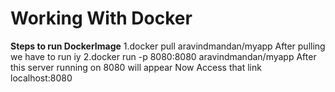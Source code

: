 # Working With Docker
**Steps to run DockerImage**
1.docker pull aravindmandan/myapp
After pulling we have to run iy
2.docker run -p 8080:8080 aravindmandan/myapp
After this server running on 8080 will appear
Now Access that link localhost:8080
